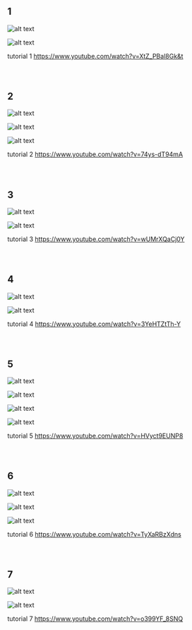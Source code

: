 ## 1

![alt text](https://i.imgur.com/NMgJCQE.png)

![alt text](https://i.imgur.com/msLSiqR.png)

tutorial 1 https://www.youtube.com/watch?v=XtZ_PBal8Gk&t

<br />

#

## 2

![alt text](https://i.imgur.com/lhI5q03.png)

![alt text](https://i.imgur.com/yw9CDN0.png)

![alt text](https://i.imgur.com/6VnoKoc.png)

tutorial 2 https://www.youtube.com/watch?v=74ys-dT94mA

<br />

#

## 3

![alt text](https://i.imgur.com/V8XkJKs.png)

![alt text](https://i.imgur.com/0m2NWUW.png)

tutorial 3 https://www.youtube.com/watch?v=wUMrXQaCj0Y

<br />

#

## 4

![alt text](https://i.imgur.com/MbPQb5P.png)

![alt text](https://i.imgur.com/Ndap6ZB.png)

tutorial 4 https://www.youtube.com/watch?v=3YeHTZtTh-Y

<br />

#

## 5

![alt text](https://i.imgur.com/ddP1pnz.png)

![alt text](https://i.imgur.com/njVXKfi.png)

![alt text](https://i.imgur.com/oC3Hes0.png)

![alt text](https://i.imgur.com/PbHgcER.png)

tutorial 5 https://www.youtube.com/watch?v=HVyct9EUNP8

<br />

#

## 6

![alt text](https://i.imgur.com/SHKTX52.png)

![alt text](https://i.imgur.com/DICNyJD.png)

![alt text](https://i.imgur.com/sr4aXEE.png)

tutorial 6 https://www.youtube.com/watch?v=TyXaRBzXdns

<br />

#

## 7

![alt text](https://i.imgur.com/6SYxomF.png)

![alt text](https://i.imgur.com/uw28GtL.png)

tutorial 7 https://www.youtube.com/watch?v=o399YF_8SNQ
